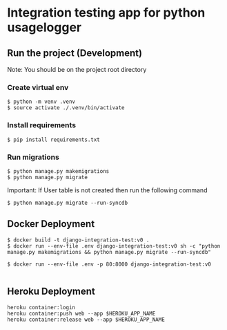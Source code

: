 # Integration testing app for python usagelogger

## Run the project (Development)

Note: You should be on the project root directory

### Create virtual env

```
$ python -m venv .venv
$ source activate ./.venv/bin/activate
```

### Install requirements

```
$ pip install requirements.txt
```

### Run migrations

```
$ python manage.py makemigrations
$ python manage.py migrate
```

Important: If User table is not created then run the following command

```
$ python manage.py migrate --run-syncdb

```

## Docker Deployment

```
$ docker build -t django-integration-test:v0 .
$ docker run --env-file .env django-integration-test:v0 sh -c "python manage.py makemigrations && python manage.py migrate --run-syncdb"

$ docker run --env-file .env -p 80:8000 django-integration-test:v0


```

## Heroku Deployment

```
heroku container:login
heroku container:push web --app $HEROKU_APP_NAME
heroku container:release web --app $HEROKU_APP_NAME
```
